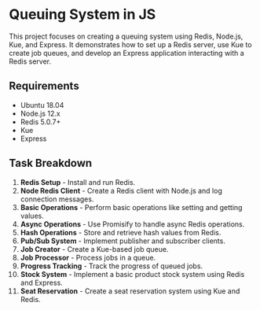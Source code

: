 # Queuing System in JS

This project focuses on creating a queuing system using Redis, Node.js, Kue, and Express. 
It demonstrates how to set up a Redis server, use Kue to create job queues, and 
develop an Express application interacting with a Redis server.

## Requirements
- Ubuntu 18.04
- Node.js 12.x
- Redis 5.0.7+
- Kue
- Express

## Task Breakdown
1. **Redis Setup** - Install and run Redis.
2. **Node Redis Client** - Create a Redis client with Node.js and log connection messages.
3. **Basic Operations** - Perform basic operations like setting and getting values.
4. **Async Operations** - Use Promisify to handle async Redis operations.
5. **Hash Operations** - Store and retrieve hash values from Redis.
6. **Pub/Sub System** - Implement publisher and subscriber clients.
7. **Job Creator** - Create a Kue-based job queue.
8. **Job Processor** - Process jobs in a queue.
9. **Progress Tracking** - Track the progress of queued jobs.
10. **Stock System** - Implement a basic product stock system using Redis and Express.
11. **Seat Reservation** - Create a seat reservation system using Kue and Redis.
